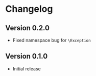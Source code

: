 # Changelog

## Version 0.2.0

- Fixed namespace bug for `\Exception`

## Version 0.1.0

- Initial release
